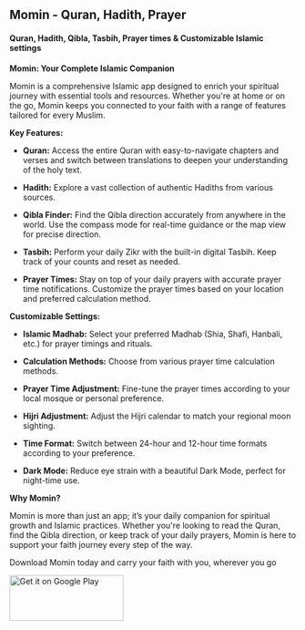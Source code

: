 ## Momin - Quran, Hadith, Prayer
#### Quran, Hadith, Qibla, Tasbih, Prayer times & Customizable Islamic settings

**Momin: Your Complete Islamic Companion**

Momin is a comprehensive Islamic app designed to enrich your spiritual journey with essential tools and resources. Whether you're at home or on the go, Momin keeps you connected to your faith with a range of features tailored for every Muslim.

**Key Features:**

- **Quran:** Access the entire Quran with easy-to-navigate chapters and verses and switch between translations to deepen your understanding of the holy text.
  
- **Hadith:** Explore a vast collection of authentic Hadiths from various sources.

- **Qibla Finder:** Find the Qibla direction accurately from anywhere in the world. Use the compass mode for real-time guidance or the map view for precise direction.

- **Tasbih:** Perform your daily Zikr with the built-in digital Tasbih. Keep track of your counts and reset as needed.

- **Prayer Times:** Stay on top of your daily prayers with accurate prayer time notifications. Customize the prayer times based on your location and preferred calculation method.

**Customizable Settings:**

- **Islamic Madhab:** Select your preferred Madhab (Shia, Shafi, Hanbali, etc.) for prayer timings and rituals.
  
- **Calculation Methods:** Choose from various prayer time calculation methods.

- **Prayer Time Adjustment:** Fine-tune the prayer times according to your local mosque or personal preference.

- **Hijri Adjustment:** Adjust the Hijri calendar to match your regional moon sighting.

- **Time Format:** Switch between 24-hour and 12-hour time formats according to your preference.

- **Dark Mode:** Reduce eye strain with a beautiful Dark Mode, perfect for night-time use.

**Why Momin?**

Momin is more than just an app; it’s your daily companion for spiritual growth and Islamic practices. Whether you're looking to read the Quran, find the Qibla direction, or keep track of your daily prayers, Momin is here to support your faith journey every step of the way.

Download Momin today and carry your faith with you, wherever you go

<a  href="https://play.google.com/store/apps/details?id=com.nls.momin"  target="_blank">

<img  src="https://play.google.com/intl/en_us/badges/static/images/badges/en_badge_web_generic.png"  alt="Get it on Google Play"  width="200"  height="80"  />

</a>
